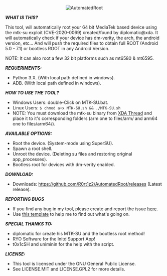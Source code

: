 <p align="center">
  <img src="https://github.com/R0rt1z2/AutomatedRoot/blob/master/files/images/banner.PNG?raw=true" alt="AutomatedRoot"/>
</p>

***WHAT IS THIS?***

This tool, will automatically root your 64 bit MediaTek based device using the mtk-su exploit (CVE-2020-0069) created/found by diplomatic@xda.
It will automatically check if your device has dm-verity, the arch, the android version, etc... And will push the required files to obtain full ROOT (Android 5.0 - 7.1) or bootless ROOT in any Android Version.

NOTE: It can also root a few 32 bit platforms such as mt6580 & mt6595.

***REQUERIMENTS:***
* Python 3.X. (With local path defined in windows).
* ADB. (With local path defined in windows).

***HOW TO USE THE TOOL?***
* Windows Users: double-Click on MTK-SU.bat.
* Linux Users: ```$ chmod a+x MTK-SU.sh && ./MTK-SU.sh```
* NOTE: You must download the mtk-su binary from [XDA Thread](https://forum.xda-developers.com/android/development/amazing-temp-root-mediatek-armv8-t3922213) and place it to it's corresponding folders (arm one to files/arm/ and arm64 one to files/arm64/).

***AVAILABLE OPTIONS:***
* Root the device. (System-mode using SuperSU).
* Spawn a root shell.
* Unroot the device. (Deleting su files and restoring original app_processes).
* Bootless root for devices with dm-verity enabled.

***DOWNLOAD:***
* Downloads: https://github.com/R0rt1z2/AutomatedRoot/releases (Latest release).

***REPORTING BUGS***
* If you find any bug in my tool, please create and report the issue [here](https://github.com/R0rt1z2/AutomatedRoot/issues).
* Use [this template](https://github.com/R0rt1z2/AutomatedRoot/blob/master/files/images/bugreport_template.md) to help me to find out what's going on. 

***SPECIAL THANKS TO:***
* diplomatic for create his MTK-SU and the bootless root method!
* RYO Software for the Initd Support App!
* t0x1cSH and uniminin for the help with the script.

***LICENSE:***
* This tool is licensed under the GNU General Public License.
* See LICENSE.MIT and LICENSE.GPL2 for more details.
